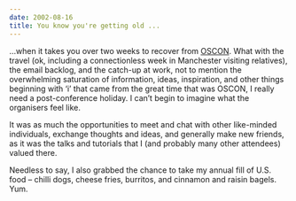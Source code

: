 ```yaml
---
date: 2002-08-16
title: You know you're getting old ...
---
```



…when it takes you over two weeks to recover from [OSCON](http://conferences.oreillynet.com/os2002/ "Open Source Convention home page"). What with the travel (ok, including a connectionless week in Manchester visiting relatives), the email backlog, and the catch-up at work, not to mention the overwhelming saturation of information, ideas, inspiration, and other things beginning with ‘i’ that came from the great time that was OSCON, I really need a post-conference holiday. I can’t begin to imagine what the organisers feel like.

It was as much the opportunities to meet and chat with other like-minded individuals, exchange thoughts and ideas, and generally make new friends, as it was the talks and tutorials that I (and probably many other attendees) valued there.

Needless to say, I also grabbed the chance to take my annual fill of U.S. food – chilli dogs, cheese fries, burritos, and cinnamon and raisin bagels. Yum.


